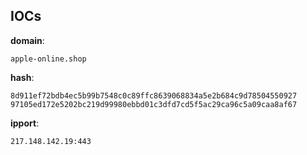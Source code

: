 
## IOCs

__domain__:

```text
apple-online.shop
```
__hash__:

```text
8d911ef72bdb4ec5b99b7548c0c89ffc8639068834a5e2b684c9d78504550927
97105ed172e5202bc219d99980ebbd01c3dfd7cd5f5ac29ca96c5a09caa8af67
```
__ipport__:

```text
217.148.142.19:443
```
